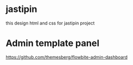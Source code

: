 # jastipin
this design html and css for jastipin project

# Admin template panel 
https://github.com/themesberg/flowbite-admin-dashboard
